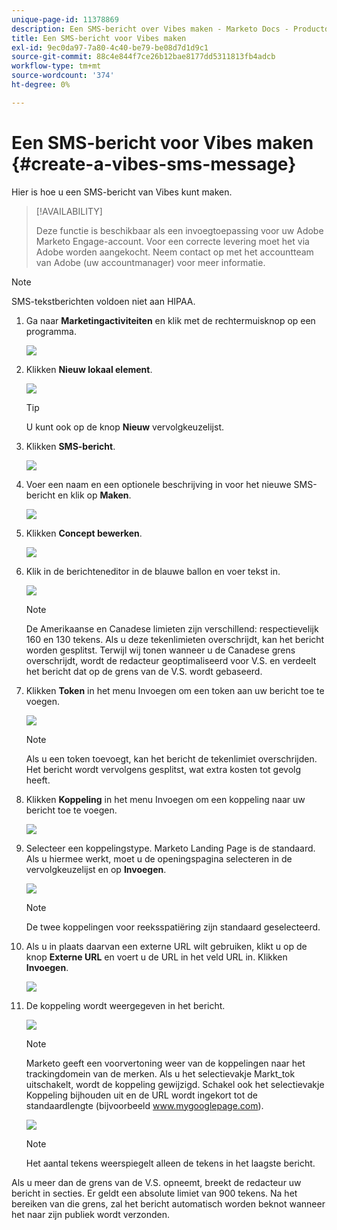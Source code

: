 ```yaml
---
unique-page-id: 11378869
description: Een SMS-bericht over Vibes maken - Marketo Docs - Productdocumentatie
title: Een SMS-bericht voor Vibes maken
exl-id: 9ec0da97-7a80-4c40-be79-be08d7d1d9c1
source-git-commit: 88c4e844f7ce26b12bae8177dd5311813fb4adcb
workflow-type: tm+mt
source-wordcount: '374'
ht-degree: 0%

---
```


# Een SMS-bericht voor Vibes maken {#create-a-vibes-sms-message}

Hier is hoe u een SMS-bericht van Vibes kunt maken.

>[!AVAILABILITY]
>
>Deze functie is beschikbaar als een invoegtoepassing voor uw Adobe Marketo Engage-account. Voor een correcte levering moet het via Adobe worden aangekocht. Neem contact op met het accountteam van Adobe (uw accountmanager) voor meer informatie.

>[!NOTE]
>
>SMS-tekstberichten voldoen niet aan HIPAA.

1. Ga naar **Marketingactiviteiten** en klik met de rechtermuisknop op een programma.

   ![](assets/mobile-right-click-hand.jpg)

1. Klikken **Nieuw lokaal element**.

   ![](assets/new-local-asset-hand.jpg)

   >[!TIP]
   >
   >U kunt ook op de knop **Nieuw** vervolgkeuzelijst.

1. Klikken **SMS-bericht**.

   ![](assets/new-local-asset-selection-hand.jpg)

1. Voer een naam en een optionele beschrijving in voor het nieuwe SMS-bericht en klik op **Maken**.

   ![](assets/new-sms-message-offer-ends-soon-hands.jpg)

1. Klikken **Concept bewerken**.

   ![](assets/edit-draft-hand.jpg)

1. Klik in de berichteneditor in de blauwe ballon en voer tekst in.

   ![](assets/message-text-pencil.jpg)

   >[!NOTE]
   >
   >De Amerikaanse en Canadese limieten zijn verschillend: respectievelijk 160 en 130 tekens. Als u deze tekenlimieten overschrijdt, kan het bericht worden gesplitst. Terwijl wij tonen wanneer u de Canadese grens overschrijdt, wordt de redacteur geoptimaliseerd voor V.S. en verdeelt het bericht dat op de grens van de V.S. wordt gebaseerd.

1. Klikken **Token** in het menu Invoegen om een token aan uw bericht toe te voegen.

   ![](assets/add-token-real-hand.jpg)

   >[!NOTE]
   >
   >Als u een token toevoegt, kan het bericht de tekenlimiet overschrijden. Het bericht wordt vervolgens gesplitst, wat extra kosten tot gevolg heeft.

1. Klikken **Koppeling** in het menu Invoegen om een koppeling naar uw bericht toe te voegen.

   ![](assets/full-message-link-hand.jpg)

1. Selecteer een koppelingstype. Marketo Landing Page is de standaard. Als u hiermee werkt, moet u de openingspagina selecteren in de vervolgkeuzelijst en op **Invoegen**.

   ![](assets/insert-link-real-hands.jpg)

   >[!NOTE]
   >
   >De twee koppelingen voor reeksspatiëring zijn standaard geselecteerd.

1. Als u in plaats daarvan een externe URL wilt gebruiken, klikt u op de knop **Externe URL** en voert u de URL in het veld URL in. Klikken **Invoegen**.

   ![](assets/insert-link-url-hands.jpg)

1. De koppeling wordt weergegeven in het bericht.

   ![](assets/link-added.jpg)

   >[!NOTE]
   >
   >Marketo geeft een voorvertoning weer van de koppelingen naar het trackingdomein van de merken. Als u het selectievakje Markt_tok uitschakelt, wordt de koppeling gewijzigd. Schakel ook het selectievakje Koppeling bijhouden uit en de URL wordt ingekort tot de standaardlengte (bijvoorbeeld www.mygooglepage.com).

   ![](assets/image2016-7-27-16-3a20-3a16.png)

   >[!NOTE]
   >
   >Het aantal tekens weerspiegelt alleen de tekens in het laagste bericht.

Als u meer dan de grens van de V.S. opneemt, breekt de redacteur uw bericht in secties. Er geldt een absolute limiet van 900 tekens. Na het bereiken van die grens, zal het bericht automatisch worden beknot wanneer het naar zijn publiek wordt verzonden.
